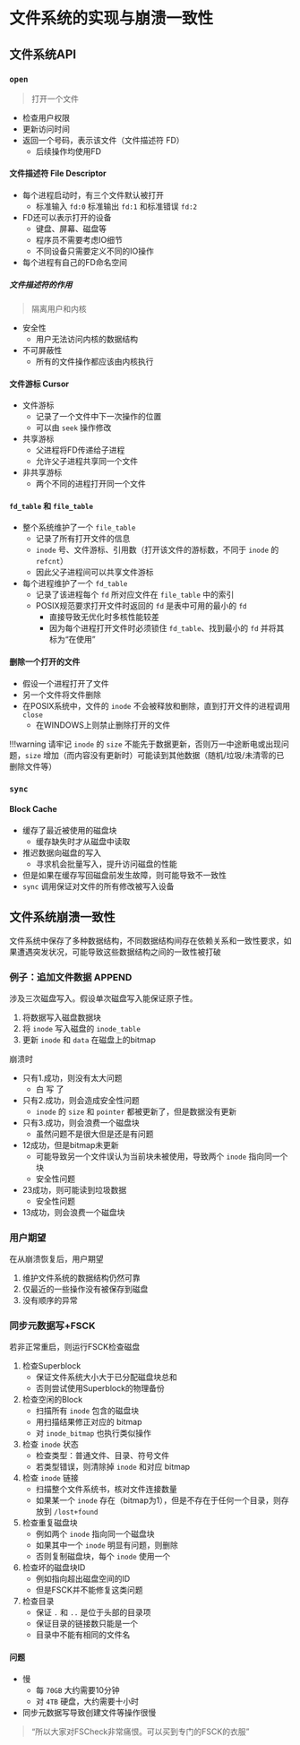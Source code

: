 # 文件系统的实现与崩溃一致性

## 文件系统API

### `open`

> 打开一个文件

- 检查用户权限
- 更新访问时间
- 返回一个号码，表示该文件（文件描述符 FD）
  - 后续操作均使用FD

#### 文件描述符 File Descriptor

- 每个进程启动时，有三个文件默认被打开
  - 标准输入 `fd:0` 标准输出 `fd:1` 和标准错误 `fd:2`
- FD还可以表示打开的设备
  - 键盘、屏幕、磁盘等
  - 程序员不需要考虑IO细节
  - 不同设备只需要定义不同的IO操作
- 每个进程有自己的FD命名空间

##### 文件描述符的作用

> 隔离用户和内核

- 安全性
  - 用户无法访问内核的数据结构
- 不可屏蔽性
  - 所有的文件操作都应该由内核执行

#### 文件游标 Cursor

- 文件游标
  - 记录了一个文件中下一次操作的位置
  - 可以由 `seek` 操作修改
- 共享游标
  - 父进程将FD传递给子进程
  - 允许父子进程共享同一个文件
- 非共享游标
  - 两个不同的进程打开同一个文件

#### `fd_table` 和 `file_table`

- 整个系统维护了一个 `file_table`
  - 记录了所有打开文件的信息
  - `inode` 号、文件游标、引用数（打开该文件的游标数，不同于 `inode` 的 `refcnt`）
  - 因此父子进程间可以共享文件游标
- 每个进程维护了一个 `fd_table`
  - 记录了该进程每个 `fd` 所对应文件在 `file_table` 中的索引
  - POSIX规范要求打开文件时返回的 `fd` 是表中可用的最小的 `fd`
    - 直接导致无优化时多核性能较差
    - 因为每个进程打开文件时必须锁住 `fd_table`、找到最小的 `fd` 并将其标为“在使用”

#### 删除一个打开的文件

- 假设一个进程打开了文件
- 另一个文件将文件删除
- 在POSIX系统中，文件的 `inode` 不会被释放和删除，直到打开文件的进程调用 `close`
  - 在WINDOWS上则禁止删除打开的文件

!!!warning
    请牢记 `inode` 的 `size` 不能先于数据更新，否则万一中途断电或出现问题，`size` 增加（而内容没有更新时）可能读到其他数据（随机/垃圾/未清零的已删除文件等）

### `sync`

#### Block Cache

- 缓存了最近被使用的磁盘块
  - 缓存缺失时才从磁盘中读取
- 推迟数据向磁盘的写入
  - 寻求机会批量写入，提升访问磁盘的性能
- 但是如果在缓存写回磁盘前发生故障，则可能导致不一致性
- `sync` 调用保证对文件的所有修改被写入设备

## 文件系统崩溃一致性

文件系统中保存了多种数据结构，不同数据结构间存在依赖关系和一致性要求，如果遭遇突发状况，可能导致这些数据结构之间的一致性被打破

### 例子：追加文件数据 APPEND

涉及三次磁盘写入。假设单次磁盘写入能保证原子性。

1. 将数据写入磁盘数据块
2. 将 `inode` 写入磁盘的 `inode_table`
3. 更新 `inode` 和 `data` 在磁盘上的bitmap

崩溃时

- 只有1.成功，则没有太大问题
  - 白 写 了
- 只有2.成功，则会造成安全性问题
  - `inode` 的 `size` 和 `pointer` 都被更新了，但是数据没有更新
- 只有3.成功，则会浪费一个磁盘块
  - 虽然问题不是很大但是还是有问题
- 12成功，但是bitmap未更新
  - 可能导致另一个文件误认为当前块未被使用，导致两个 `inode` 指向同一个块
  - 安全性问题
- 23成功，则可能读到垃圾数据
  - 安全性问题
- 13成功，则会浪费一个磁盘块

### 用户期望

在从崩溃恢复后，用户期望

1. 维护文件系统的数据结构仍然可靠
2. 仅最近的一些操作没有被保存到磁盘
3. 没有顺序的异常

### 同步元数据写+FSCK

若非正常重启，则运行FSCK检查磁盘

1. 检查Superblock
   - 保证文件系统大小大于已分配磁盘块总和
   - 否则尝试使用Superblock的物理备份
2. 检查空闲的Block
   - 扫描所有 `inode` 包含的磁盘块
   - 用扫描结果修正对应的 bitmap
   - 对 `inode_bitmap` 也执行类似操作
3. 检查 `inode` 状态
   - 检查类型：普通文件、目录、符号文件
   - 若类型错误，则清除掉 `inode` 和对应 bitmap
4. 检查 `inode` 链接
   - 扫描整个文件系统书，核对文件连接数量
   - 如果某一个 `inode` 存在（bitmap为1），但是不存在于任何一个目录，则存放到 `/lost+found`
5. 检查重复磁盘块
   - 例如两个 `inode` 指向同一个磁盘块
   - 如果其中一个 `inode` 明显有问题，则删除
   - 否则复制磁盘块，每个 `inode` 使用一个
6. 检查坏的磁盘块ID
   - 例如指向超出磁盘空间的ID
   - 但是FSCK并不能修复这类问题
7. 检查目录
   - 保证 `.` 和 `..` 是位于头部的目录项
   - 保证目录的链接数只能是一个
   - 目录中不能有相同的文件名

#### 问题

- 慢
  - 每 `70GB` 大约需要10分钟
  - 对 `4TB` 硬盘，大约需要十小时
- 同步元数据写导致创建文件等操作很慢

> “所以大家对FSCheck非常痛恨。可以买到专门的FSCK的衣服”
